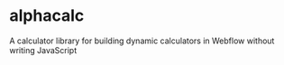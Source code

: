 # alphacalc
A calculator library for building dynamic calculators in Webflow without writing JavaScript

